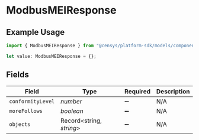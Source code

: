 # ModbusMEIResponse

## Example Usage

```typescript
import { ModbusMEIResponse } from "@censys/platform-sdk/models/components";

let value: ModbusMEIResponse = {};
```

## Fields

| Field                    | Type                     | Required                 | Description              |
| ------------------------ | ------------------------ | ------------------------ | ------------------------ |
| `conformityLevel`        | *number*                 | :heavy_minus_sign:       | N/A                      |
| `moreFollows`            | *boolean*                | :heavy_minus_sign:       | N/A                      |
| `objects`                | Record<string, *string*> | :heavy_minus_sign:       | N/A                      |